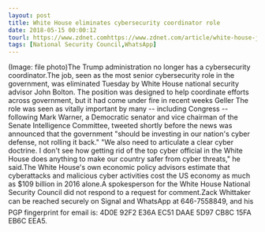 ```yaml
---
layout: post
title: White House eliminates cybersecurity coordinator role
date: 2018-05-15 00:00:12
tourl: https://www.zdnet.comhttps://www.zdnet.com/article/white-house-just-eliminated-cyber-coordinator-role/
tags: [National Security Council,WhatsApp]
---
```

(Image: file photo)The Trump administration no longer has a cybersecurity coordinator.The job, seen as the most senior cybersecurity role in the government, was eliminated Tuesday by White House national security advisor John Bolton. The position was designed to help coordinate efforts across government, but it had come under fire in recent weeks Geller The role was seen as vitally important by many -- including Congress -- following Mark Warner, a Democratic senator and vice chairman of the Senate Intelligence Committee, tweeted shortly before the news was announced that the government "should be investing in our nation's cyber defense, not rolling it back." "We also need to articulate a clear cyber doctrine. I don't see how getting rid of the top cyber official in the White House does anything to make our country safer from cyber threats," he said.The White House's own economic policy advisors estimate that cyberattacks and malicious cyber activities cost the US economy as much as $109 billion in 2016 alone.A spokesperson for the White House National Security Council did not respond to a request for comment.Zack Whittaker can be reached securely on Signal and WhatsApp at 646-7558849, and his PGP fingerprint for email is: 4D0E 92F2 E36A EC51 DAAE 5D97 CB8C 15FA EB6C EEA5.